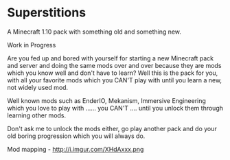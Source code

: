 # Superstitions
A Minecraft 1.10 pack with something old and something new.

Work in Progress

Are you fed up and bored with yourself for starting a new Minecraft pack and server and doing the same mods over and over because they are mods which you know well and don't have to learn? Well this is the pack for you, with all your favorite mods which you CAN'T play with until you learn a new, not widely used mod. 

Well known mods such as EnderIO, Mekanism, Immersive Engineering which you love to play with ...... you CAN'T .... until you unlock them through learning other mods.

Don't ask me to unlock the mods either, go play another pack and do your old boring progression which you will always do.

Mod mapping - http://i.imgur.com/XHdAxxx.png
